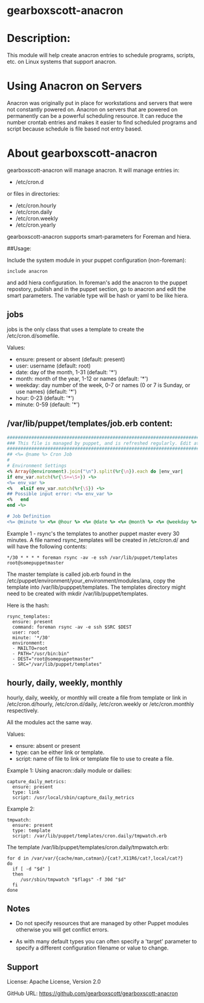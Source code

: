 # gearboxscott-anacron

# Description:

This module will help create anacron entries to schedule programs, scripts, etc. on Linux systems that support anacron.

# Using Anacron on Servers

Anacron was originally put in place for workstations and servers that were not constantly powered on.  Anacron on servers that are powered on permanently can be a powerful scheduling resource.  It can reduce the number crontab entries and makes it easier to find scheduled programs and script because schedule is file based not entry based.  

# About gearboxscott-anacron 

gearboxscott-anacron will manage anacron.  It will manage entries in: 

* /etc/cron.d 

or files in directories:

* /etc/cron.hourly
* /etc/cron.daily
* /etc/cron.weekly 
* /etc/cron.yearly


gearboxscott-anacron supports smart-parameters for Foreman and hiera.


##Usage:

Include the system module in your puppet configuration (non-foreman):

	include anacron
	
and add hiera configuration. In foreman's add the anacron to the puppet repostory, publish and in the puppet section, go to anacron and edit the smart parameters.  The variable type will be hash or yaml to be like hiera.


## jobs

jobs is the only class that uses a template to create the /etc/cron.d/somefile.

Values:

* 	ensure: present or absent (default: present)
* 	user: username (default: root)
* 	date: day of the month, 1-31 (default: '*')
* 	month: month of the year, 1-12 or names (default: '*')
* 	weekday: day number of the week, 0-7 or names (0 or 7 is Sunday, or use names) (default: '*')
* 	hour: 0-23 (default: '*')
* 	minute: 0-59 (default: '*')

## /var/lib/puppet/templates/job.erb content:

```ruby
###########################################################################################
### This file is managed by puppet, and is refreshed regularly. Edit at your own peril! ###
###########################################################################################
## <%= @name %> Cron Job
#
# Environment Settings
<% Array(@environment).join("\n").split(%r{\n}).each do |env_var|
if env_var.match(%r{\S+=\S+}) -%>
<%= env_var %>
<%   elsif env_var.match(%r{\S}) -%>
## Possible input error: <%= env_var %>
<%   end
end -%>

# Job Definition
<%= @minute %> <%= @hour %> <%= @date %> <%= @month %> <%= @weekday %>  <%= @user %>  <%= @command %>
```
	
Example 1 - rsync's the templates to another puppet master every 30 minutes.  A file named rsync_templates will be created in /etc/cron.d/ and will have the following contents:

	*/30 * * * * foreman rsync -av -e ssh /var/lib/puppet/templates root@somepuppetmaster
	
The master template is called job.erb found in the /etc/puppet/environment/your_environment/modules/ana, copy the template into /var/lib/pupppet/templates.  The templates directory might need to be created with mkdir /var/lib/puppet/templates.
	
Here is the hash:

	rsync_templates:
	  ensure: present
	  command: foreman rsync -av -e ssh $SRC $DEST
	  user: root
	  minute: '*/30'
	  environment:
	  - MAILTO=root
	  - PATH="/usr/bin:bin"
	  - DEST="root@somepuppetmaster"
	  - SRC="/var/lib/puppet/templates"
	  
## hourly, daily, weekly, monthly

hourly, daily, weekly, or monthly will create a file from template or link in /etc/cron.d/hourly, /etc/cron.d/daily, /etc/cron.weekly or /etc/cron.monthly respectively.

All the modules act the same way.

Values:

* ensure: absent or present
* type: can be either link or template.
* script: name of file to link or template file to use to create a file.

Example 1: Using anacron::daily module or dailies:

	capture_daily_metrics:
	  ensure: present
	  type: link
	  script: /usr/local/sbin/capture_daily_metrics
	  
Example 2:

	tmpwatch:
	  ensure: present
	  type: template
	  script: /var/lib/puppet/templates/cron.daily/tmpwatch.erb
	  
The template /var/lib/puppet/templates/cron.daily/tmpwatch.erb:

	for d in /var/var/{cache/man,catman}/{cat?,X11R6/cat?,local/cat?}
	do
	  if [ -d "$d" ]
	  then
	     /usr/sbin/tmpwatch "$flags" -f 30d "$d"
	  fi
	done
	
## Notes

* Do not specify resources that are managed by other Puppet modules otherwise
  you will get conflict errors.

* As with many default types you can often specify a 'target' parameter to
  specify a different configuration filename or value to change.

## Support

License: Apache License, Version 2.0

GitHub URL: https://github.com/gearboxscott/gearboxscott-anacron

